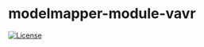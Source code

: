 # modelmapper-module-vavr

[![License](http://img.shields.io/:license-apache-brightgreen.svg)](http://www.apache.org/licenses/LICENSE-2.0.html)
